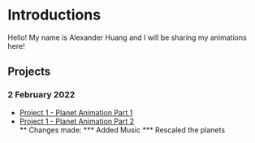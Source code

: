 # Introductions

Hello! My name is Alexander Huang and I will be sharing my animations here!

## Projects
### 2 February 2022
* [Project 1 - Planet Animation Part 1](https://drive.google.com/file/d/1VgDQzuPyiIACcxfDgc3N_gcmOy7Q90fA/view?usp=sharing) <br/>
* [Project 1 - Planet Animation Part 2]() <br/>
** Changes made:
*** Added Music
*** Rescaled the planets
